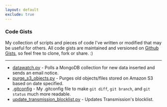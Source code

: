```yaml
---
layout: default
exclude: true
---
```


### Code Gists

My collection of scripts and pieces of code I've written or modified that
may be useful for others. All code gists are maintained and versioned on
[Github Gists](https://gist.github.com/alfg), so feel free to clone, fork
or share. :)

<hr />
      
* [datawatch.py](/gists/datawatch.html) - Polls a MongoDB collection for new
data inserted and sends an email notice.
* [purge_s3_objects.py](/gists/purge_s3_objects.html) - Purges old objects/files
stored on Amazon S3 based on date specified.
* [.gitconfig](/gists/gitconfig.html) - My .gitconfig file to make `git diff`, 
`git branch`, and `git status` much more readable.
* [update_transmission_blocklist.py](/gists/update_transmission_blocklist.html) - Updates Transmission's blocklist.
